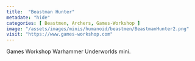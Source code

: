```yaml
---
title:  "Beastman Hunter"
metadate: "hide"
categories: [ Beastmen, Archers, Games-Workshop ]
image: "/assets/images/minis/humanoid/beastmen/BeastmanHunter2.png"
visit: "https://www.games-workshop.com"
---
```

Games Workshop Warhammer Underworlds mini.
